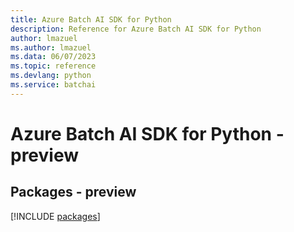 ```yaml
---
title: Azure Batch AI SDK for Python
description: Reference for Azure Batch AI SDK for Python
author: lmazuel
ms.author: lmazuel
ms.data: 06/07/2023
ms.topic: reference
ms.devlang: python
ms.service: batchai
---
```

# Azure Batch AI SDK for Python - preview
## Packages - preview
[!INCLUDE [packages](batch-ai-index.md)]